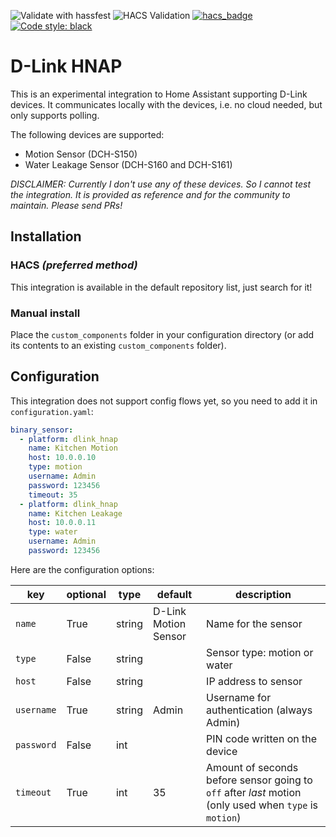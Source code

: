 ![Validate with hassfest](https://github.com/postlund/dlink_hnap/workflows/Validate%20with%20hassfest/badge.svg)
![HACS Validation](https://github.com/postlund/dlink_hnap/workflows/HACS%20Validation/badge.svg)
[![hacs_badge](https://img.shields.io/badge/HACS-Default-orange.svg)](https://github.com/custom-components/hacs)
[![Code style: black](https://img.shields.io/badge/code%20style-black-000000.svg)](https://github.com/ambv/black)

# D-Link HNAP

This is an experimental integration to Home Assistant supporting D-Link devices. It communicates
locally with the devices, i.e. no cloud needed, but only supports polling.

The following devices are supported:

* Motion Sensor (DCH-S150)
* Water Leakage Sensor (DCH-S160 and DCH-S161)

*DISCLAIMER: Currently I don't use any of these devices. So I cannot test the integration. It is
provided as reference and for the community to maintain. Please send PRs!*

## Installation

### HACS _(preferred method)_

This integration is available in the default repository list, just search for it!

### Manual install

Place the `custom_components` folder in your configuration directory
(or add its contents to an existing `custom_components` folder).

## Configuration

This integration does not support config flows yet, so you need to add
it in `configuration.yaml`:

```yaml
binary_sensor:
  - platform: dlink_hnap
    name: Kitchen Motion
    host: 10.0.0.10
    type: motion
    username: Admin
    password: 123456
    timeout: 35
  - platform: dlink_hnap
    name: Kitchen Leakage
    host: 10.0.0.11
    type: water
    username: Admin
    password: 123456
```

Here are the configuration options:

key | optional | type | default | description
-- | -- | -- | -- | --
`name` | True | string | D-Link Motion Sensor | Name for the sensor
`type` | False | string | | Sensor type: motion or water
`host` | False | string | | IP address to sensor
`username` | True | string | Admin | Username for authentication (always Admin)
`password` | False | int | | PIN code written on the device
`timeout` | True | int | 35 | Amount of seconds before sensor going to `off` after *last* motion (only used when `type` is `motion`)
